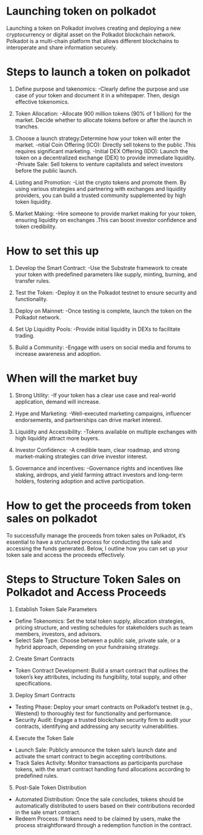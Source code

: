 # Launching token on polkadot

<p> Launching a token on Polkadot involves creating and deploying a new cryptocurrency or digital asset on the Polkadot blockchain network. Polkadot is a multi-chain platform that allows different blockchains to interoperate and share information securely. <p>

# Steps to launch a token on polkadot
1. Define purpose and takenomics:
-Clearly define the purpose and use case of your token and document it in a whitepaper. Then, design effective tokenomics.

2. Token Allocation:
-Allocate 900 million tokens (90% of 1 billion) for the market. Decide whether to allocate tokens before or after the launch in tranches.

3. Choose a launch strategy:Determine how your token will enter the market.
-nitial Coin Offering (ICO): Directly sell tokens to the public .This requires significant marketing.
-Initial DEX Offering (IDO): Launch the token on a decentralized exchange (DEX) to provide immediate liquidity.
-Private Sale: Sell tokens to venture capitalists and select investors before the public launch.

4. Listing and Promotion: 
-List the crypto tokens and promote them. By using various strategies and partnering with exchanges and liquidity providers, you can build a trusted community supplemented by high token liquidity.

5. Market Making: 
-Hire someone to provide market making for your token, ensuring liquidity on exchanges .This can boost investor confidence and token credibility.

# How to set this up
1. Develop the Smart Contract: 
-Use the Substrate framework to create your token with predefined parameters like supply, minting, burning, and transfer rules.

2. Test the Token: 
-Deploy it on the Polkadot testnet to ensure security and functionality.

3. Deploy on Mainnet: 
-Once testing is complete, launch the token on the Polkadot network.

4. Set Up Liquidity Pools: 
-Provide initial liquidity in DEXs to facilitate trading.

5. Build a Community: 
-Engage with users on social media and forums to increase awareness and adoption.

# When will the market buy
1. Strong Utility: 
-If your token has a clear use case and real-world application, demand will increase.

2. Hype and Marketing: 
-Well-executed marketing campaigns, influencer endorsements, and partnerships can drive market interest.

3. Liquidity and Accessibility: 
-Tokens available on multiple exchanges with high liquidity attract more buyers.

4. Investor Confidence: 
-A credible team, clear roadmap, and strong market-making strategies can drive investor interest.

5. Governance and incentives:
-Governance rights and incentives like staking, airdrops, and yield farming attract investors and long-term holders, fostering adoption and active participation.

# How to get the proceeds from token sales on polkadot
<p> To successfully manage the proceeds from token sales on Polkadot, it’s essential to have a structured process for conducting the sale and accessing the funds generated. Below, I outline how you can set up your token sale and access the proceeds effectively. <p>

# Steps to Structure Token Sales on Polkadot and Access Proceeds
1. Establish Token Sale Parameters
* Define Tokenomics: Set the total token supply, allocation strategies, pricing structure, and vesting schedules for stakeholders such as team members, investors, and advisors.
* Select Sale Type: Choose between a public sale, private sale, or a hybrid approach, depending on your fundraising strategy.

2. Create Smart Contracts
* Token Contract Development: Build a smart contract that outlines the token’s key attributes, including its fungibility, total supply, and other specifications.

3. Deploy Smart Contracts
* Testing Phase: Deploy your smart contracts on Polkadot’s testnet (e.g., Westend) to thoroughly test for functionality and performance.
* Security Audit: Engage a trusted blockchain security firm to audit your contracts, identifying and addressing any security vulnerabilities.

4. Execute the Token Sale
* Launch Sale: Publicly announce the token sale’s launch date and activate the smart contract to begin accepting contributions.
* Track Sales Activity: Monitor transactions as participants purchase tokens, with the smart contract handling fund allocations according to predefined rules.

5. Post-Sale Token Distribution
* Automated Distribution: Once the sale concludes, tokens should be automatically distributed to users based on their contributions recorded in the sale smart contract.
* Redeem Process: If tokens need to be claimed by users, make the process straightforward through a redemption function in the contract.